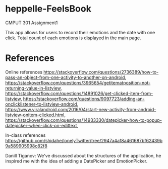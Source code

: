 # heppelle-FeelsBook

CMPUT 301 Assignment1

This app allows for users to record their emotions and the date with one click. Total count of each emotions is displayed in the main page.

# References
Online references
https://stackoverflow.com/questions/2736389/how-to-pass-an-object-from-one-activity-to-another-on-android,
https://stackoverflow.com/questions/3965654/getitematposition-not-returning-value-in-listview,
https://stackoverflow.com/questions/14891026/get-clicked-item-from-listview,
https://stackoverflow.com/questions/9097723/adding-an-onclicklistener-to-listview-android,
https://www.viralandroid.com/2016/04/start-new-activity-from-android-listview-onitem-clicked.html,
https://stackoverflow.com/questions/14933330/datepicker-how-to-popup-datepicker-when-click-on-edittext,

In-class references
https://github.com/shidahe/lonelyTwitter/tree/2947a4af8a461687bf62439b9a589905998c82f8

Danill Tiganov: We've discussed about the structures of the application, he inspired me with the idea of adding a DatePicker and EmotionPicker.
